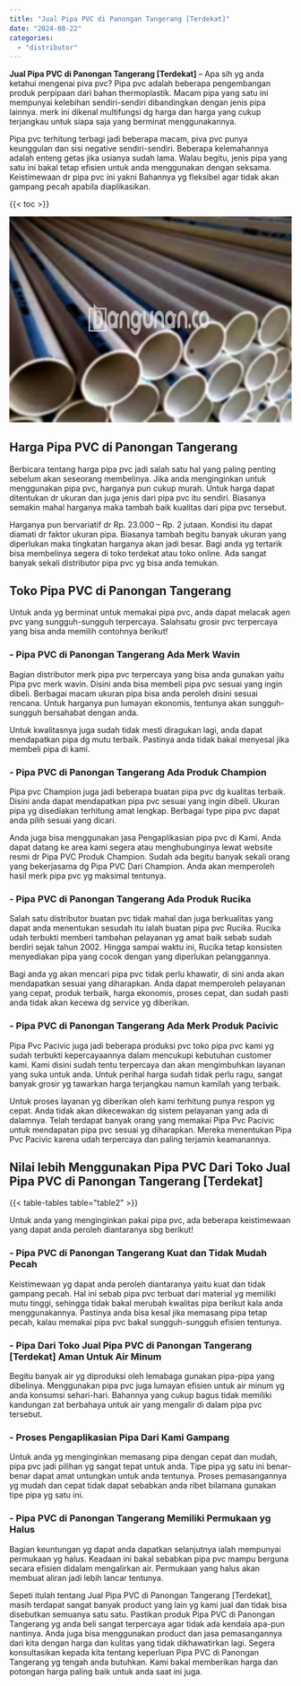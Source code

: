 ```yaml
---
title: "Jual Pipa PVC di Panongan Tangerang [Terdekat]"
date: "2024-08-22"
categories: 
  - "distributor"
---
```


**Jual Pipa PVC di Panongan Tangerang \[Terdekat\]** – Apa sih yg anda ketahui mengenai piva pvc? Pipa pvc adalah beberapa pengembangan produk perpipaan dari bahan thermoplastik. Macam pipa yang satu ini mempunyai kelebihan sendiri-sendiri dibandingkan dengan jenis pipa lainnya. merk ini dikenal multifungsi dg harga dan harga yang cukup terjangkau untuk siapa saja yang berminat menggunakannya.

Pipa pvc terhitung terbagi jadi beberapa macam, piva pvc punya keunggulan dan sisi negative sendiri-sendiri. Beberapa kelemahannya adalah enteng getas jika usianya sudah lama. Walau begitu, jenis pipa yang satu ini bakal tetap efisien untuk anda menggunakan dengan seksama. Keistimewaan dr pipa pvc ini yakni Bahannya yg fleksibel agar tidak akan gampang pecah apabila diaplikasikan.

{{< toc >}}

![Jual Pipa PVC di Panongan Tangerang [Terdekat]](/images/jaul-pipa-pvc-33.png)

## Harga Pipa PVC di Panongan Tangerang

Berbicara tentang harga pipa pvc jadi salah satu hal yang paling penting sebelum akan seseorang membelinya. Jika anda menginginkan untuk menggunakan pipa pvc, harganya pun cukup murah. Untuk harga dapat ditentukan dr ukuran dan juga jenis dari pipa pvc itu sendiri. Biasanya semakin mahal harganya maka tambah baik kualitas dari pipa pvc tersebut.

Harganya pun bervariatif dr Rp. 23.000 – Rp. 2 jutaan. Kondisi itu dapat diamati dr faktor ukuran pipa. Biasanya tambah begitu banyak ukuran yang diperlukan maka tingkatan harganya akan jadi besar. Bagi anda yg tertarik bisa membelinya segera di toko terdekat atau toko online. Ada sangat banyak sekali distributor pipa pvc yg bisa anda temukan.

## Toko Pipa PVC di Panongan Tangerang

Untuk anda yg berminat untuk memakai pipa pvc, anda dapat melacak agen pvc yang sungguh-sungguh terpercaya. Salahsatu grosir pvc terpercaya yang bisa anda memilih contohnya berikut!

### \- Pipa PVC di Panongan Tangerang Ada Merk Wavin

Bagian distributor merk pipa pvc terpercaya yang bisa anda gunakan yaitu Pipa pvc merk wavin. Disini anda bisa membeli pipa pvc sesuai yang ingin dibeli. Berbagai macam ukuran pipa bisa anda peroleh disini sesuai rencana. Untuk harganya pun lumayan ekonomis, tentunya akan sungguh-sungguh bersahabat dengan anda.

Untuk kwalitasnya juga sudah tidak mesti diragukan lagi, anda dapat mendapatkan pipa dg mutu terbaik. Pastinya anda tidak bakal menyesal jika membeli pipa di kami.

### \- Pipa PVC di Panongan Tangerang Ada Produk Champion

Pipa pvc Champion juga jadi beberapa buatan pipa pvc dg kualitas terbaik. Disini anda dapat mendapatkan pipa pvc sesuai yang ingin dibeli. Ukuran pipa yg disediakan terhitung amat lengkap. Berbagai type pipa pvc dapat anda pilih sesuai yang dicari.

Anda juga bisa menggunakan jasa Pengaplikasian pipa pvc di Kami. Anda dapat datang ke area kami segera atau menghubunginya lewat website resmi dr Pipa PVC Produk Champion. Sudah ada begitu banyak sekali orang yang bekerjasama dg Pipa PVC Dari Champion. Anda akan memperoleh hasil merk pipa pvc yg maksimal tentunya.

### \- Pipa PVC di Panongan Tangerang Ada Produk Rucika

Salah satu distributor buatan pvc tidak mahal dan juga berkualitas yang dapat anda menentukan sesudah itu ialah buatan pipa pvc Rucika. Rucika udah terbukti memberi tambahan pelayanan yg amat baik sebab sudah berdiri sejak tahun 2002. Hingga sampai waktu ini, Rucika tetap konsisten menyediakan pipa yang cocok dengan yang diperlukan pelanggannya.

Bagi anda yg akan mencari pipa pvc tidak perlu khawatir, di sini anda akan mendapatkan sesuai yang diharapkan. Anda dapat memperoleh pelayanan yang cepat, produk terbaik, harga ekonomis, proses cepat, dan sudah pasti anda tidak akan kecewa dg service yg diberikan.

### \- Pipa PVC di Panongan Tangerang Ada Merk Produk Pacivic

Pipa Pvc Pacivic juga jadi beberapa produksi pvc toko pipa pvc kami yg sudah terbukti kepercayaannya dalam mencukupi kebutuhan customer kami. Kami disini sudah tentu terpercaya dan akan mengimbuhkan layanan yang suka untuk anda. Untuk perihal harga sudah tidak perlu ragu, sangat banyak grosir yg tawarkan harga terjangkau namun kamilah yang terbaik.

Untuk proses layanan yg diberikan oleh kami terhitung punya respon yg cepat. Anda tidak akan dikecewakan dg sistem pelayanan yang ada di dalamnya. Telah terdapat banyak orang yang memakai Pipa Pvc Pacivic untuk mendapatan pipa pvc sesuai yg diharapkan. Mereka menentukan Pipa Pvc Pacivic karena udah terpercaya dan paling terjamin keamanannya.

## Nilai lebih Menggunakan Pipa PVC Dari Toko Jual Pipa PVC di Panongan Tangerang \[Terdekat\]

{{< table-tables table="table2" >}}

Untuk anda yang menginginkan pakai pipa pvc, ada beberapa keistimewaan yang dapat anda peroleh diantaranya sbg berikut!

### \- Pipa PVC di Panongan Tangerang Kuat dan Tidak Mudah Pecah

Keistimewaan yg dapat anda peroleh diantaranya yaitu kuat dan tidak gampang pecah. Hal ini sebab pipa pvc terbuat dari material yg memiliki mutu tinggi, sehingga tidak bakal merubah kwalitas pipa berikut kala anda menggunakannya. Pastinya anda bisa kesal jika memasang pipa tetap pecah, kalau memakai pipa pvc bakal sungguh-sungguh efisien tentunya.

### \- Pipa Dari Toko Jual Pipa PVC di Panongan Tangerang \[Terdekat\] Aman Untuk Air Minum

Begitu banyak air yg diproduksi oleh lemabaga gunakan pipa-pipa yang dibelinya. Menggunakan pipa pvc juga lumayan efisien untuk air minum yg anda konsumsi sehari-hari. Bahannya yang cukup bagus tidak memiliki kandungan zat berbahaya untuk air yang mengalir di dalam pipa pvc tersebut.

### \- Proses Pengaplikasian Pipa Dari Kami Gampang

Untuk anda yg menginginkan memasang pipa dengan cepat dan mudah, pipa pvc jadi pilihan yg sangat tepat untuk anda. Tipe pipa yg satu ini benar-benar dapat amat untungkan untuk anda tentunya. Proses pemasangannya yg mudah dan cepat tidak dapat sebabkan anda ribet bilamana gunakan tipe pipa yg satu ini.

### \- Pipa PVC di Panongan Tangerang Memiliki Permukaan yg Halus

Bagian keuntungan yg dapat anda dapatkan selanjutnya ialah mempunyai permukaan yg halus. Keadaan ini bakal sebabkan pipa pvc mampu berguna secara efisien didalam mengalirkan air. Permukaan yang halus akan membuat aliran jadi lebih lancar tentunya.

Sepeti itulah tentang Jual Pipa PVC di Panongan Tangerang \[Terdekat\], masih terdapat sangat banyak product yang lain yg kami jual dan tidak bisa disebutkan semuanya satu satu. Pastikan produk Pipa PVC di Panongan Tangerang yg anda beli sangat terpercaya agar tidak ada kendala apa-pun nantinya. Anda juga bisa menggunakan product dan jasa pemasangannya dari kita dengan harga dan kulitas yang tidak dikhawatirkan lagi. Segera konsultasikan kepada kita tentang keperluan Pipa PVC di Panongan Tangerang yg tengah anda butuhkan. Kami bakal memberikan harga dan potongan harga paling baik untuk anda saat ini juga.
